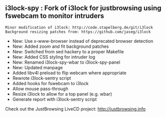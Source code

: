 i3lock-spy : Fork of i3lock for justbrowsing using fswebcam to monitor intruders
---------------------------------------------------------------------------------
    Minor modification of i3lock: http://code.stapelberg.de/git/i3lock
    Background resizing patches from: https://github.com/jaseg/i3lock

   * New: Use x-www-browser instead of deprecated browser detection
   * New: Added zoom and fit background patches
   * New: Switched from sed hackery to a proper Makefile
   * New: Added CSS styling for intruder log
   * New: Renamed i3lock-spy-wbar to i3lock-spy-panel
   * New: Updated manpage
   * Added libv4l preload to flip webcam where appropriate
   * Rewrote i3lock-sentry script
   * Added hooks for fswebcam to i3lock
   * Allow mouse pass-through
   * Resize i3lock to allow for a top panel (e.g. wbar)
   * Generate report with i3lock-sentry script

Check out the JustBrowsing LiveCD project: http://justbrowsing.info
